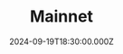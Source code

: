---
title: "Mainnet"
date: 2024-09-19T18:30:00.000Z
image: "./banner.jpg"
externalUrl: "https://events.messari.io/mainnet2023"
description: "The pinnacle event for blockchain developers, investors, and enthusiasts, converging in New York City. Through keynotes, workshops, and networking, it explores the latest advancements, investment opportunities, and regulatory developments shaping the future of decentralized technologies and digital assets on a global scale."
endDate: 2024-09-21T18:30:00.000Z
---